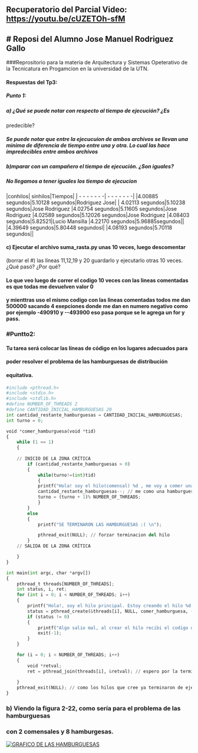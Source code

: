 ## Recuperatorio del Parcial Video: https://youtu.be/cUZETOh-sfM

## # Reposi del Alumno         Jose Manuel Rodriguez Gallo
###Reprositorio para la materia de Arquitectura y Sistemas Opeterativo de la Tecnicatura en Progamcion en la universidad de la UTN.

#### Respuestas del Tp3:
##### Punto 1:
##### a) ¿Qué se puede notar con respecto al tiempo de ejecución? ¿Es
predecible?
##### Se puede notar que entre la ejecucuion de ambos archivos se llevan una minima de diferencia de tiempo entre una y otra. Lo cual las hace impredecibles entre ambos archivos 
#####  b)mparar con un campañero el tiempo de ejecución. ¿Son iguales? 
##### No llegamos a tener iguales los tiempo  de ejecucion
|conhilos| sinhilos|Tiempos|
| - - - - - - -| - - - - - - -|
|4.00885 segundos|5.10128 segundos|Rodriguez Jose|
| 4.02113 segundos|5.10238 segundos|Jose Rodriguez
|4.02754 segundos|5.11605 segundos|Jose Rodriguez
|4.02589 segundos|5.12026 segundos|Jose Rodriguez
|4.08403 segundos|5.82521|Lucio Mansilla
|4.22170 segundos|5.96885segundos||
|4.39649 segundos|5.80448 segundosl|
|4.08193 segundos|5.70118 segundos||

#### c) Ejecutar el archivo suma_rasta.py unas 10 veces, luego descomentar
(borrar el #) las líneas 11,12,19 y 20 guardarlo y ejecutarlo otras 10
veces. ¿Qué pasó? ¿Por qué?
#### Lo que veo luego de correr el codigo 10 veces con las lineas comentadas es que todas me devuelven valor 0 
#### y mienttras uso el mismo codigo con las lineas comentadas todos me dan 500000 sacando 4 exepciones donde me dan en numero negativo como por ejemplo -490910 y --493900 eso pasa porque se le agrega un for y pass.

### #Puntto2:
#### Tu tarea será colocar las líneas de código en los lugares adecuados para
#### poder resolver el problema de las hamburguesas de distribución
#### equitativa.
```python
#include <pthread.h>
#include <stdio.h>
#include <stdlib.h>
#define NUMBER_OF_THREADS 2
#define CANTIDAD_INICIAL_HAMBURGUESAS 20
int cantidad_restante_hamburguesas = CANTIDAD_INICIAL_HAMBURGUESAS;
int turno = 0;

void *comer_hamburguesa(void *tid)
{
	while (1 == 1)
	{ 
		
    // INICIO DE LA ZONA CRÍTICA
		if (cantidad_restante_hamburguesas > 0)
		{
            while(turno!=(int)tid)
            {
			printf("Hola! soy el hilo(comensal) %d , me voy a comer una hamburguesa ! ya que todavia queda/n %d \n", (int) tid, cantidad_restante_hamburguesas);
			cantidad_restante_hamburguesas--; // me como una hamburguesa
            turno = (turno + 1)% NUMBER_OF_THREADS;
            }
		}
		else
		{
			printf("SE TERMINARON LAS HAMBURGUESAS :( \n");

			pthread_exit(NULL); // forzar terminacion del hilo
		}
    // SALIDA DE LA ZONA CRÍTICA   

	}
}

int main(int argc, char *argv[])
{
	pthread_t threads[NUMBER_OF_THREADS];
	int status, i, ret;
	for (int i = 0; i < NUMBER_OF_THREADS; i++)
	{
		printf("Hola!, soy el hilo principal. Estoy creando el hilo %d \n", i);
		status = pthread_create(&threads[i], NULL, comer_hamburguesa, (void *)i);
		if (status != 0)
		{
			printf("Algo salio mal, al crear el hilo recibi el codigo de error %d \n", status);
			exit(-1);
		}
	}

	for (i = 0; i < NUMBER_OF_THREADS; i++)
	{
		void *retval;
		ret = pthread_join(threads[i], &retval); // espero por la terminacion de los hilos que cree
        
	}
	pthread_exit(NULL); // como los hilos que cree ya terminaron de ejecutarse, termino yo tambien.
}
```
### b) Viendo la figura 2-22, como sería para el problema de las hamburguesas
### con 2 comensales y 8 hamburgesas.
[![GRAFICO DE LAS HAMBURGUESAS](DRAWIO "GRAFICO DE LAS HAMBURGUESAS")](http://https://app.diagrams.net/#G11A51WNUSpGnzwctNpVmUaMJk3YpzkrLf#%7B%22pageId%22%3A%22mVS33OeKW-QA-RuLc9JH%22%7D "GRAFICO DE LAS HAMBURGUESAS")
